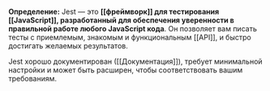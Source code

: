 **Определение:**
Jest — это **[[фреймворк]] для тестирования [[JavaScript]], разработанный для обеспечения уверенности в правильной работе любого JavaScript кода**. Он позволяет вам писать тесты с приемлемым, знакомым и функциональным [[API]], и быстро достигать желаемых результатов.

Jest хорошо документирован ([[Документация]]), требует минимальной настройки и может быть расширен, чтобы соответствовать вашим требованиям.